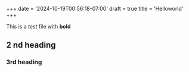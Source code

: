 +++
date = '2024-10-19T00:56:18-07:00'
draft = true
title = 'Helloworld'
+++



This is a *test* file with **bold**


## 2 nd heading

### 3rd heading